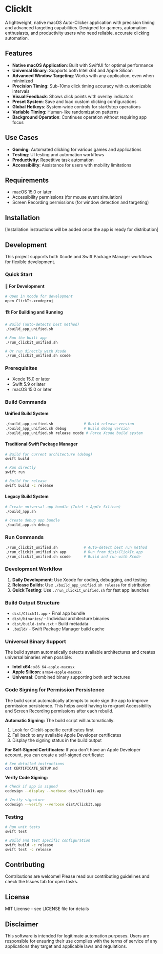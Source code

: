 # ClickIt

A lightweight, native macOS Auto-Clicker application with precision timing and advanced targeting capabilities. Designed for gamers, automation enthusiasts, and productivity users who need reliable, accurate clicking automation.

## Features

- **Native macOS Application**: Built with SwiftUI for optimal performance
- **Universal Binary**: Supports both Intel x64 and Apple Silicon
- **Advanced Window Targeting**: Works with any application, even when minimized
- **Precision Timing**: Sub-10ms click timing accuracy with customizable intervals
- **Visual Feedback**: Shows click points with overlay indicators
- **Preset System**: Save and load custom clicking configurations
- **Global Hotkeys**: System-wide controls for start/stop operations
- **Variable Timing**: Human-like randomization patterns
- **Background Operation**: Continues operation without requiring app focus

## Use Cases

- **Gaming**: Automated clicking for various games and applications
- **Testing**: UI testing and automation workflows
- **Productivity**: Repetitive task automation
- **Accessibility**: Assistance for users with mobility limitations

## Requirements

- macOS 15.0 or later
- Accessibility permissions (for mouse event simulation)
- Screen Recording permissions (for window detection and targeting)

## Installation

[Installation instructions will be added once the app is ready for distribution]

## Development

This project supports both Xcode and Swift Package Manager workflows for flexible development.

### Quick Start

#### 🎯 **For Development**
```bash
# Open in Xcode for development
open ClickIt.xcodeproj
```

#### 🏗️ **For Building and Running**
```bash
# Build (auto-detects best method)
./build_app_unified.sh

# Run the built app
./run_clickit_unified.sh

# Or run directly with Xcode
./run_clickit_unified.sh xcode
```

### Prerequisites
- Xcode 15.0 or later
- Swift 5.9 or later
- macOS 15.0 or later

### Build Commands

#### Unified Build System
```bash
./build_app_unified.sh              # Build release version
./build_app_unified.sh debug        # Build debug version  
./build_app_unified.sh release xcode # Force Xcode build system
```

#### Traditional Swift Package Manager
```bash
# Build for current architecture (debug)
swift build

# Run directly
swift run

# Build for release
swift build -c release
```

#### Legacy Build System
```bash
# Create universal app bundle (Intel + Apple Silicon)
./build_app.sh

# Create debug app bundle
./build_app.sh debug
```

### Run Commands  
```bash
./run_clickit_unified.sh            # Auto-detect best run method
./run_clickit_unified.sh app        # Run from dist/ClickIt.app
./run_clickit_unified.sh xcode      # Build and run with Xcode
```

### Development Workflow
1. **Daily Development**: Use Xcode for coding, debugging, and testing
2. **Release Builds**: Use `./build_app_unified.sh release` for distribution
3. **Quick Testing**: Use `./run_clickit_unified.sh` for fast app launches

### Build Output Structure
- `dist/ClickIt.app` - Final app bundle
- `dist/binaries/` - Individual architecture binaries
- `dist/build-info.txt` - Build metadata
- `.build/` - Swift Package Manager build cache

### Universal Binary Support
The build system automatically detects available architectures and creates universal binaries when possible:
- **Intel x64**: `x86_64-apple-macosx`
- **Apple Silicon**: `arm64-apple-macosx`
- **Universal**: Combined binary supporting both architectures

### Code Signing for Permission Persistence

The build script automatically attempts to code sign the app to improve permission persistence. This helps avoid having to re-grant Accessibility and Screen Recording permissions after each rebuild.

**Automatic Signing:**
The build script will automatically:
1. Look for ClickIt-specific certificates first
2. Fall back to any available Apple Developer certificates
3. Display the signing status in the build output

**For Self-Signed Certificates:**
If you don't have an Apple Developer account, you can create a self-signed certificate:
```bash
# See detailed instructions
cat CERTIFICATE_SETUP.md
```

**Verify Code Signing:**
```bash
# Check if app is signed
codesign --display --verbose dist/ClickIt.app

# Verify signature
codesign --verify --verbose dist/ClickIt.app
```

### Testing
```bash
# Run unit tests
swift test

# Build and test specific configuration
swift build -c release
swift test -c release
```

## Contributing

Contributions are welcome! Please read our contributing guidelines and check the Issues tab for open tasks.

## License

MIT License - see LICENSE file for details

## Disclaimer

This software is intended for legitimate automation purposes. Users are responsible for ensuring their use complies with the terms of service of any applications they target and applicable laws and regulations.
